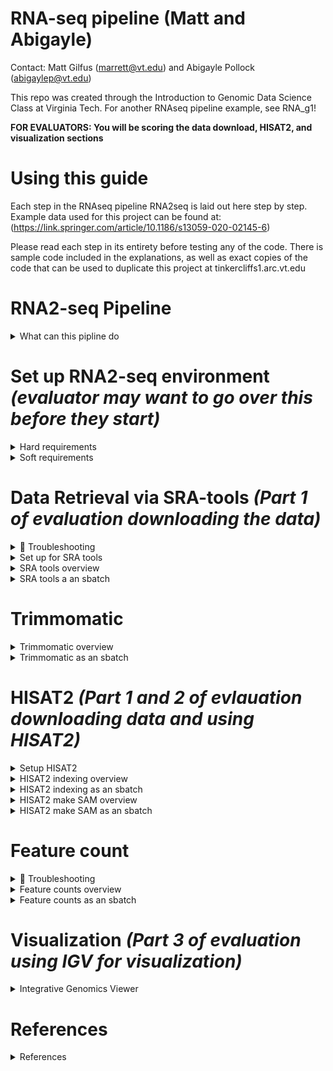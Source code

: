 # RNA-seq pipeline (Matt and Abigayle)
Contact: Matt Gilfus (marrett@vt.edu) and Abigayle Pollock (abigaylep@vt.edu)

This repo was created through the Introduction to Genomic Data Science Class at Virginia Tech. For another RNAseq pipeline example, see RNA_g1!

**FOR EVALUATORS: You will be scoring the data download, HISAT2, and visualization sections**

# Using this guide
Each step in the RNAseq pipeline RNA2seq is laid out here step by step. Example data used for this project can be found at:(https://link.springer.com/article/10.1186/s13059-020-02145-6)

Please read each step in its entirety before testing any of the code. There is sample code included in the explanations, as well as exact copies of the code that can be used to duplicate this project at tinkercliffs1.arc.vt.edu


# RNA2-seq Pipeline


<details>
<summary> What can this pipline do </summary>
This project analyzes RNA-seq data. It includes:
- Retrieval of data with SRA-tools
- Integrity checks with md5sum
- Preprocessing with Trimmomatic
- Alignment with HISAT2
- Quantification with featureCounts (installed as subreads)
<img width="1100" alt="Screenshot 2024-10-29 at 12 25 57 PM" src="https://github.com/user-attachments/assets/ed70952e-f9f6-4b4d-8345-589fdfaa1cce">
</details>

# Set up RNA2-seq environment *(evaluator may want to go over this before they start)*

<details>
<summary> Hard requirements  </summary>

    
It is necessary to install these programs with conda in a single environment before beginning.
* sra-tools-2.10.0
* trimmomatic-0.39
* hisat2-2.2.1
* subread-2.0.1

   newer versions are not guaranteed
  
To install the minimum programs needed in a conda environment run
    
```
source ~/.bashrc
conda create -n RNA2-seq -y
conda activate RNA2-seq
conda install -c bioconda sra-tools -y
conda install -c bioconda trimmomatic -y
conda install -c bioconda hisat2 -y
conda install -c bioconda subread -y
```
Links to software download pages (if needed, may not be necessary):
* SRA tools: https://github.com/ncbi/sra-tools
* Trimmomatic: https://github.com/usadellab/Trimmomatic/releases
* HiSAT2: http://daehwankimlab.github.io/hisat2/download/
* Feature counts (part of Subread package): https://subread.sourceforge.net
  
</details>

<details>
<summary> Soft requirements </summary>

    
The only constant is change, if the programs used have changed change your file types with these tools   
If you wish to work with the data in any other formats consider installing gffread and samtools
```
source ~/.bashrc
conda activate RNA2-seq
conda install -c bioconda gffread -y
conda install -c bioconda samtools -y
```

</details>

# Data Retrieval via SRA-tools *(Part 1 of evaluation downloading the data)*
<details>
<summary>🔧 Troubleshooting</summary>

This method is very version-dependent and conda, miniconda, and the default on arc all have different versions of fastq-dump, if it is returning errors consider running it without calling any conda environment by removing the lines 

```
source ~/.bashrc
conda activate RNA2-seq
```
</details>

<details>
<summary> Set up for SRA tools </summary>
    
This tool allows for the collection of RNA-seq data stored as uniquely identified SRR files to be downloaded as fastq files 
    To set up you will need a .txt file with the SRR numbers for data
    open a text editor
    ```
    nano srrid.txt
    ```
copy and paste the SRR numbers each on its own line then save srrid.txt
    example
```     
SRR11749400
SRR11749401
SRR11749402
SRR11749403
SRR11749404
```
save by typing Ctrl x, y, enter
</details>

<details>
<summary> SRA tools overview </summary>
    
To run sra-tools be sure to be in the conda environment you just created and run 
```
# Makes output directory so you can save in a new directory
mkdir "/path/to/output"

# copy as path the .txt file you made in the last step
SRR_FILE="/path/to/srrid.txt" 
  
#same path as the directory you just made 
OUTPUT_DIR="/path/to/output" 
  
mkdir -p $OUTPUT_DIR 
  
while read -r SRR 
  
do 
        if [[ ! -z "$SRR" ]]; then 
  
        fastq-dump --outdir $OUTPUT_DIR --gzip --split-files $SRR 
  
        fi 
done < "$SRR_FILE" 
  
echo "Download complete." 
# fastq-dump has now made the srr files with the ID you specified into fastq files you can use in later steps
```

</details>

<details>
<summary> SRA tools a an sbatch </summary>
    
When downloading many large files it is recommended to submit as a slurm job so that this can run in the background
```
nano srrdw.sh
```
and then copy and paste
```
#!/bin/bash
#SBATCH -t 144:00:00
#SBATCH --nodes=2
#SBATCH --tasks-per-node=8
#SBATCH --job-name=makefastq
#SBATCH --partition=normal_q
#SBATCH --account=introtogds
#SBATCH --mail-user=email
#SBATCH --mail-type=ALL

source ~/.bashrc
conda activate RNA2-seq

# Makes output directory so you can save it in a new directory
mkdir "/path/to/output"

# copy as path the .txt file you made in the last step
SRR_FILE="/path/to/srrid.txt" 
  
#same path as the directory you just made 
OUTPUT_DIR="/path/to/output" 
  
mkdir -p $OUTPUT_DIR 
  
while read -r SRR 
  
do 
        if [[ ! -z "$SRR" ]]; then 
  
        fastq-dump --outdir $OUTPUT_DIR --gzip --split-files $SRR 
  
        fi 
done < "$SRR_FILE" 
  
echo "Download complete." 
# fastq-dump has now made the srr files with the ID you specified into fastq files you can use in later steps
```

save by typing Ctrl x, y, enter

run with 

```
sbatch srrdw.sh
```
This has triggered fastq-dump (via sra-tools) to download the SRR data as fastq files which you can use further in the pipeline, the names will be formatted SRR(NUMBER)_1.fastq if you followed these directions exactly.
</details>

# Trimmomatic

<details>
<summary> Trimmomatic overview </summary>

This tool is used to remove undersized reads as well as remove primers or tags from RNAseq reads

The fastq files you downloaded in the sra-tools section will be targets for trimmomatic

Trimmomatic takes its commands formatted as 

```trimmomatic SE <input.fastq> <output_trimmed.fastq> ILLUMINACLIP:<adapters.fa>:<seed_mismatches>:<palindrome_clip_threshold>:<simple_clip_threshold> LEADING:<quality> TRAILING:<quality> SLIDINGWINDOW:<window_size>:<required_quality> MINLEN:<min_length>```

Each argument has a meaning and a role

* SE or PE for single end or paired-end
* input.fastq is the file to be trimmed
* output.fastq sets the name for the file made 
* ILLUMINACLIP:
  
  *<adapters.fa> is a fastq file for the adapters commonly included in the trimmomatic install
  
  *<seed_mismatches>: Number of mismatches allowed in the adapter seed
  
  *<palindrome_clip_threshold>: Threshold for palindrome mode clipping
  
  *<simple_clip_threshold>: Threshold for simple adapter clipping
  
* LEADING:<quality> Trims low-quality bases from the start of the read (below <quality>)
* TRAILING:<quality> Trims low-quality bases from the end of the read
* SLIDINGWINDOW:<window_size>:<required_quality> Uses a sliding window to trim where the average quality drops below <required_quality>
* MINLEN:<min_length>: Discards reads shorter than <min_length> bases

So the command to trim the first SRR file we downloaded in fastq format is

```trimmomatic SE SRR11749400_1.fastq output_trimmed.fastq ILLUMINACLIP:adapters.fa:2:30:10 LEADING:3 TRAILING:3 SLIDINGWINDOW:4:20 MINLEN:36```

with any adjustments made to the quality as needed

</details>

<details>
<summary> Trimmomatic as an sbatch </summary>

or to submit the entire process as a slurm job if you are replicating the entier pipeline on the VT ARC server
``` nano trimmer.sh```

then copy paste

```
#!/bin/bash
#SBATCH -t 144:00:00
#SBATCH --nodes=2
#SBATCH --tasks-per-node=8
#SBATCH --job-name=trimmer
#SBATCH --partition=normal_q
#SBATCH --account=introtogds
#SBATCH --mail-user=email
#SBATCH --mail-type=ALL

source ~/.bashrc
conda activate RNA2-seq

trimmomatic SE SRR11749400_1.fastq output_trimmed0.fastq ILLUMINACLIP:adapters.fa:2:30:10 LEADING:3 TRAILING:3 SLIDINGWINDOW:4:20 MINLEN:36

trimmomatic SE SRR11749401_1.fastq output_trimmed1.fastq ILLUMINACLIP:adapters.fa:2:30:10 LEADING:3 TRAILING:3 SLIDINGWINDOW:4:20 MINLEN:36

trimmomatic SE SRR11749402_1.fastq output_trimmed2.fastq ILLUMINACLIP:adapters.fa:2:30:10 LEADING:3 TRAILING:3 SLIDINGWINDOW:4:20 MINLEN:36

trimmomatic SE SRR11749403_1.fastq output_trimmed3.fastq ILLUMINACLIP:adapters.fa:2:30:10 LEADING:3 TRAILING:3 SLIDINGWINDOW:4:20 MINLEN:36

trimmomatic SE SRR11749404_1.fastq output_trimmed4.fastq ILLUMINACLIP:adapters.fa:2:30:10 LEADING:3 TRAILING:3 SLIDINGWINDOW:4:20 MINLEN:36
```

save by typing Ctrl x, y, enter

run

``` sbatch trimmer.sh```

</details>

# HISAT2 *(Part 1 and 2 of evlauation downloading data and using HISAT2)*

<details>
<summary> Setup HISAT2 </summary>

before HISAT2 can compare the RNAseq data to a reference genome you need to download a reference genome, if your goal is to replicate this project on tinkercliffs1.arc.vt.edu follow these steps exactly in a directory where you want this stored

install data sets to obtain data from NCBI
```
curl -o datasets 'https://ftp.ncbi.nlm.nih.gov/pub/datasets/command-line/v2/linux-amd64/datasets'
```
give data sets executing privileges  
```
chmod +x datasets
```
download the mouse genome used for this project
```
./datasets download genome accession GCF_000001635.27 --include genome,gtf
```
Unzip the data 
```
unzip ncbi_dataset.zip
```
and verify the integrity
```
md5sum -c md5sum.txt
```

if all checks pass you now have the genomic data you need in this directory/ncbi_dataset/data/GCF_000001635.27/GCF_000001635.27_GRCm39_genomic.fna and this directory/ncbi_dataset/data/GCF_000001635.27/genomic.gtf

</details>

<details>
<summary> HISAT2 indexing overview  </summary>

Now you can begin to build the reference files the HISAT2 will use, I recommend just keeping these here with the genome but you can set paths to folders as needed

the generic form of this command is 
```
hisat2-build -p 8 Referance.fna /path/to/output
```

You will need to set an output name for the index files HISAT2 makes, there will be 8 of them named "name.1-8.ht2"

</details>

<details>   
<summary> HISAT2 indexing as an sbatch </summary>

To run as a slurm job

```
nano indexer.sh
```
copy and paste
```
#!/bin/bash

#SBATCH -t 144:00:00

#SBATCH --nodes=1

#SBATCH --tasks-per-node=8

#SBATCH --job-name=Index

#SBATCH --partition=normal_q

#SBATCH --account=introtogds

#SBATCH --mail-user=email

#SBATCH --mail-type=ALL




source ~/.bashrc

conda activate RNA2-seq

hisat2-build -p 8 GCF_000001635.27_GRCm39_genomic.fna geneIndex
```
save by typing Ctrl x, y, enter 

run
```
sbatch indexer.sh
```
this will produce 8 files geneIndex.1-8.ht2

Once the indexing process has finished, HISAT2 can now be used to produce SAM files from the fastq files you produced in the trimmomatic step (or any fastq files if you are skipping steps but this is not recommended if you are trying to reproduce this project)

</details>

<details>
<summary> HISAT2 make SAM overview </summary>

to make the same files with HISAT2 the general format is 
```
hisat2 -p <threads> -x <path_to_genome_index> -U <path_to_input_fastq> -S <path_to_output_sam>
```
With the index you just made, and the fastq you made in the trimmomatic step

</details>

<details>
<summary> HISAT2 make SAM as an sbatch </summary>

If these are all in the same directory then you can run this exact set of code to submit a slurm job on tinkercliffs1.arc.vt.edu if not you will need to set specific file paths for your jobs
I repeat this several times, but by the time you reach this step, it may be a good idea to make sure you have a good file structure set up, as there are a few moving parts with the genome fna, the off, and two versions of each fastq.

```
nano samMaker.sh
```

copy and paste
```

#!/bin/bash
#SBATCH -t 144:00:00
#SBATCH --nodes=2
#SBATCH --tasks-per-node=8
#SBATCH --job-name=trimmer
#SBATCH --partition=normal_q
#SBATCH --account=introtogds
#SBATCH --mail-user=email
#SBATCH --mail-type=ALL

source ~/.bashrc
conda activate RNA2-seq

# make SAM files 
hisat2 -p 8 -x geneIndex -U output_trimmed0.fastq -S 0.sam

hisat2 -p 8 -x geneIndex -U output_trimmed1.fastq -S 1.sam

hisat2 -p 8 -x geneIndex -U output_trimmed2.fastq -S 2.sam

hisat2 -p 8 -x geneIndex -U output_trimmed3.fastq -S 3.sam

hisat2 -p 8 -x geneIndex -U output_trimmed4.fastq -S 4.sam
```

save by typing Ctrl x, y, enter

run 
```
sbatch samMaker.sh
```
You now have a SAM file per fastq file you input (5 of them labeled 0-4 if you are replicating this project)

</details>

# Feature count


<details>
<summary>🔧 Troubleshooting</summary>
Feature counts will make use of the SAM files and the genomic.gtf to count the features of the RNAseq data that align with the comparison genome 
    
At this point, if you have been replicating this project exactly your SAM files and a gtf file, I will proceed to show how to use these in Feature counts but if you get errors based on file type this is why you may have installed gffread and samtools

If these errors arise some helpfull samtools comands are 

Make sam to bam
```
samtools view -bS <path_to_input_sam> > <path_to_output_bam>
```
Sort a bam file
```
samtools sort <path_to_input_bam> -o <path_to_sorted_bam>
```
Make a bai file index from a sorted bam
```
samtools index <path_to_sorted_bam>
```
compress a bam
```
samtools view -b -@ <threads> -o <path_to_output_bam> <path_to_input_bam>
```

Useful gffreads commands


GFF to GTF

```
gffread <path_to_input_gff> -T -o <path_to_output_gtf>
```

GTF to GFF

```
gffread <path_to_input_gtf>  -o <path_to_output_gff>
```
</details>

<details>
<summary> Feature counts overview </summary>
To begin working with featureCounts recall it was installed as part of the subreads packadge so should be good to go

the command you will need is the base of counts and structured 

```
featureCounts -a /path/to/referance.gtf -o /path/to/output.txt /path/to/SAMfilefrompreviousstep.sam
```

</details>

<details>
<summary> Feature counts as an sbatch </summary>
    
To run a slurm job at tinkercliffs1.arc.vt.edu the following can be used, however, be aware this is the final step and you are combining all of the moving parts from different sources so **check your paths**  copy and paste of this file assumes you unzipped the NCBI data in the same place as you stored the sam files made from the trimmed data, this may not be true or even ideal for your organizational system so check everything before submitting

```
nano counter.sh
```

copy and paste

```

#!/bin/bash
#SBATCH -t 144:00:00
#SBATCH --nodes=2
#SBATCH --tasks-per-node=8
#SBATCH --job-name=counter
#SBATCH --partition=normal_q
#SBATCH --account=introtogds
#SBATCH --mail-user=email
#SBATCH --mail-type=ALL

source ~/.bashrc
conda activate RNA2-seq

featureCounts -a ncbi_dataset/data/GCF_000001635.27/genomic.gtf -o 0counts.txt 0.sam
featureCounts -a ncbi_dataset/data/GCF_000001635.27/genomic.gtf -o 1counts.txt 1.sam
featureCounts -a ncbi_dataset/data/GCF_000001635.27/genomic.gtf -o 2counts.txt 2.sam
featureCounts -a ncbi_dataset/data/GCF_000001635.27/genomic.gtf -o 3counts.txt 3.sam
featureCounts -a ncbi_dataset/data/GCF_000001635.27/genomic.gtf -o 4counts.txt 4.sam
```
save by typing Ctrl x, y, enter

run 

```
sbatch counter.sh
```
</details>

# Visualization *(Part 3 of evaluation using IGV for visualization)* 
<details>
<summary> Integrative Genomics Viewer </summary>

This section is a work in progress, in the future visualization will involve the data from feature counts being used in R to generate vendiagrams of the features detected by the different sets of RNAseq collection methods. For now, this section will use the Integrative Genomics Viewer (IGV) to align the BAM files to a reference genome.
<details>
<summary> Making BAM files </summary>

At this stage, you should have SAM files for each set of RNAseq data you start with.  To make SAM files into BAM files you will need SAMtools, this is listed as a soft requirement for this pipeline but will be a hard requirement if you want to do this step. It can be installed via conda like all the other programs.
```
# have conda running
conda activate RNA2-seq
conda install -c bioconda samtools -y
```

Once installed the commands you will need are 

```
# creates output.bam from input.sam
samtools view -bS input.sam > output.bam
```
```
#sorts output.bam
samtools sort output.bam -o output_sorted.bam
```
```
#makes an index file called output_sorted.bam.bai
samtools index output_sorted.bam
```
If you have been following the exact protocol up to this point your SAM files are named 0.sam - 4.sam and you can submit all 3 of the above steps as a single slurm job by doing the following

run 
```
nano BAMer.sh
```
copy and paste 
```
#!/bin/bash

#SBATCH -t 144:00:00

#SBATCH --nodes=1

#SBATCH --tasks-per-node=8

#SBATCH --job-name=BAMMER

#SBATCH --partition=normal_q

#SBATCH --account=introtogds

#SBATCH --mail-user=email

#SBATCH --mail-type=ALL



# Load environment and activate RNA2-seq
source ~/.bashrc

conda activate RNA2-seq

samtools view -bS 0.sam > 0.bam
samtools view -bS 1.sam > 1.bam
samtools view -bS 2.sam > 2.bam
samtools view -bS 3.sam > 3.bam
samtools view -bS 4.sam > 4.bam

samtools sort 0.bam -o 0_sorted.bam
samtools sort 1.bam -o 1_sorted.bam
samtools sort 2.bam -o 2_sorted.bam
samtools sort 3.bam -o 3_sorted.bam
samtools sort 4.bam -o 4_sorted.bam

samtools index 0_sorted.bam
samtools index 1_sorted.bam
samtools index 2_sorted.bam
samtools index 3_sorted.bam
samtools index 4_sorted.bam
```
save by typing Ctrl x, y, enter

run
```
sbatch BAMer.sh
```

Now (once this has run) you have 0_sorted.bam - 4_sorted.bam and 0_sorted.bam.bai - 4_sorted.bam.bai wich will be used in IGV
</details>

<details>
<summary> Using IGV </summary>

Integrative Genomics Viewer (IGV) can be used as a web application however due to the large size of BAM files it is suggested that you install it on your local computer for best results. IGV can be obtained for free under an open-source MIT license (my favorite kind of license) at https://igv.org/ 

This means you will also need the .bam and .bam.bai files on your local computer please download them if you have been working on ARC up to this point, I recommend opening a Linux terminal on your computer and using `scp name@server:/path/to/file/sorted.bam /path/to/local/download_folder` consider using \*sorted.ba\* as a way to indicate all you sorted.bam and sorted.bam.bai at the same time to download all of them at once if you have followed the naming convention laid out above. *If you are evaluating this pipeline note that files 0 and 2 are much smaller and you can assess how the pipeline works using just them, no need to download the gigabyte-size files on your personal computer.*

Once IGV, the BAM, and BAI files are all on your computer open IGV, and in the top left you can find the genome you want to compare your RNAseq data to, if you are following along with the data used in the original project mouse (GRCm39/mm39) is the same genome you downloaded from NCBI earlier so you can use this one. If not you can select from the supplied genomes or upload your own.

From here you can go to the top left again (above the genome) and select file > load from file > your sorted.bam. If you have the sorted.bam and sorted.bam.bai named the same (except the .bai extension) then this should load quickly you can now select the chromosome you want to study (top drop-down next to the genome) and display splice-aware alignments of your RNAseq data against the target genome, some examples are as follows.

![IGV_General](https://github.com/Matt-G301/images/blob/main/IGV_deails.png)
![IGV_Compare](https://github.com/Matt-G301/images/blob/main/IGV_4files.png)

</details>

</details>
 
# References 


<details>
<summary> References </summary>
1. Huang, N. et al. Natural display of nuclear-encoded RNA on the cell surface and its impact on cell interaction. Genome biology 21, 1–23 (2020).


</details>
